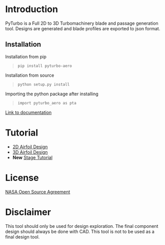 # Introduction
PyTurbo is a Full 2D to 3D Turbomachinery blade and passage generation tool. Designs are generated and blade profiles are exported to json format.

## Installation 
Installation from pip
> `pip install pyturbo-aero`

Installation from source
> `python setup.py install`

Importing the python package after installing
> `import pyturbo_aero as pta`

[Link to documentation](https://nasa.github.io/pyturbo-aero)

# Tutorial
- [2D Airfoil Design](https://colab.research.google.com/github/nasa/pyturbo-aero/blob/main/tutorials/2D_DesignTutorial.ipynb)
- [3D Airfoil Design](https://colab.research.google.com/github/nasa/pyturbo-aero/blob/main/tutorials/3D_DesignTutorial.ipynb)
- **New** [Stage Tutorial](https://colab.research.google.com/github/nasa/pyturbo-aero/blob/main/tutorials/3D_StageTutorial.ipynb)
  
# License
[NASA Open Source Agreement](https://opensource.org/licenses/NASA-1.3)


# Disclaimer
This tool should only be used for design exploration. The final component design should always be done with CAD. This tool is not to be used as a final design tool. 
